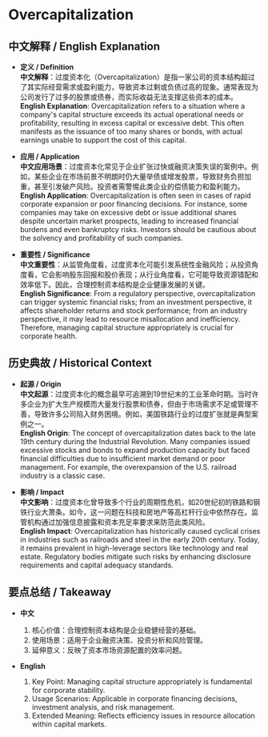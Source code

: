 # Overcapitalization

## 中文解释 / English Explanation

* **定义 / Definition**  
  **中文解释**：过度资本化（Overcapitalization）是指一家公司的资本结构超过了其实际经营需求或盈利能力，导致资本过剩或负债过高的现象。通常表现为公司发行了过多的股票或债券，而实际收益无法支撑这些资本的成本。  
  **English Explanation**: Overcapitalization refers to a situation where a company's capital structure exceeds its actual operational needs or profitability, resulting in excess capital or excessive debt. This often manifests as the issuance of too many shares or bonds, with actual earnings unable to support the cost of this capital.

* **应用 / Application**  
  **中文应用场景**：过度资本化常见于企业扩张过快或融资决策失误的案例中。例如，某些企业在市场前景不明朗时仍大量举债或增发股票，导致财务负担加重，甚至引发破产风险。投资者需警惕此类企业的偿债能力和盈利能力。  
  **English Application**: Overcapitalization is often seen in cases of rapid corporate expansion or poor financing decisions. For instance, some companies may take on excessive debt or issue additional shares despite uncertain market prospects, leading to increased financial burdens and even bankruptcy risks. Investors should be cautious about the solvency and profitability of such companies.

* **重要性 / Significance**  
  **中文重要性**：从监管角度看，过度资本化可能引发系统性金融风险；从投资角度看，它会影响股东回报和股价表现；从行业角度看，它可能导致资源错配和效率低下。因此，合理控制资本结构是企业健康发展的关键。  
  **English Significance**: From a regulatory perspective, overcapitalization can trigger systemic financial risks; from an investment perspective, it affects shareholder returns and stock performance; from an industry perspective, it may lead to resource misallocation and inefficiency. Therefore, managing capital structure appropriately is crucial for corporate health.

## 历史典故 / Historical Context

* **起源 / Origin**  
  **中文起源**：过度资本化的概念最早可追溯到19世纪末的工业革命时期。当时许多企业为扩大生产规模而大量发行股票和债券，但由于市场需求不足或管理不善，导致许多公司陷入财务困境。例如，美国铁路行业的过度扩张就是典型案例之一。  
  **English Origin**: The concept of overcapitalization dates back to the late 19th century during the Industrial Revolution. Many companies issued excessive stocks and bonds to expand production capacity but faced financial difficulties due to insufficient market demand or poor management. For example, the overexpansion of the U.S. railroad industry is a classic case.

* **影响 / Impact**  
  **中文影响**：过度资本化曾导致多个行业的周期性危机，如20世纪初的铁路和钢铁行业大萧条。如今，这一问题在科技和房地产等高杠杆行业中依然存在。监管机构通过加强信息披露和资本充足率要求来防范此类风险。  
  **English Impact**: Overcapitalization has historically caused cyclical crises in industries such as railroads and steel in the early 20th century. Today, it remains prevalent in high-leverage sectors like technology and real estate. Regulatory bodies mitigate such risks by enhancing disclosure requirements and capital adequacy standards.

## 要点总结 / Takeaway

* **中文**  
  1. 核心价值：合理控制资本结构是企业稳健经营的基础。
  2. 使用场景：适用于企业融资决策、投资分析和风险管理。
  3. 延伸意义：反映了资本市场资源配置的效率问题。

* **English**  
  1. Key Point: Managing capital structure appropriately is fundamental for corporate stability.
  2. Usage Scenarios: Applicable in corporate financing decisions, investment analysis, and risk management.
  3. Extended Meaning: Reflects efficiency issues in resource allocation within capital markets.